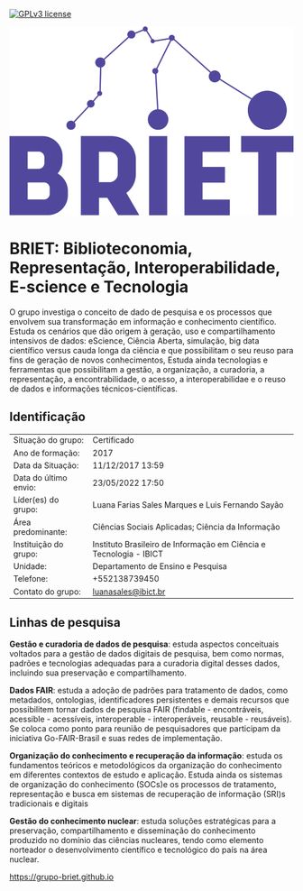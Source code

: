 [![GPLv3 license](https://img.shields.io/badge/License-GPLv3-blue.svg)](http://perso.crans.org/besson/LICENSE.html)

![BRIET](/docs/briet.png)

# BRIET: Biblioteconomia, Representação, Interoperabilidade, E-science e Tecnologia

O grupo investiga o conceito de dado de pesquisa e os processos que envolvem sua transformação em informação e conhecimento científico. Estuda os cenários que dão origem à geração, uso e compartilhamento intensivos de dados: eScience, Ciência Aberta, simulação, big data científico versus cauda longa da ciência e que possibilitam o seu reuso para fins de geração de novos conhecimentos, Estuda ainda tecnologias e ferramentas que possibilitam a gestão, a organização, a curadoria, a representação, a encontrabilidade, o acesso, a interoperabilidae e o reuso de dados e informações técnicos-científicas.

## Identificação

| | |
| --- | --- |
| Situação do grupo:	| Certificado |
| Ano de formação:	| 2017 |
| Data da Situação:	| 11/12/2017 13:59 |
| Data do último envio:	| 23/05/2022 17:50 |
| Líder(es) do grupo:	| Luana Farias Sales Marques e Luis Fernando Sayão |
| Área predominante:	| Ciências Sociais Aplicadas; Ciência da Informação |
| Instituição do grupo:	| Instituto Brasileiro de Informação em Ciência e Tecnologia - IBICT |
| Unidade:	| Departamento de Ensino e Pesquisa |
| Telefone:	| +552138739450 |
| Contato do grupo:	| [luanasales@ibict.br](mailto:luanasales@ibict.br) |

## Linhas de pesquisa

**Gestão e curadoria de dados de pesquisa**: estuda aspectos conceituais voltados para a gestão de dados digitais de pesquisa, bem como normas, padrões e tecnologias adequadas para a curadoria digital desses dados, incluindo sua preservação e compartilhamento.

**Dados FAIR**: estuda a adoção de padrões para tratamento de dados, como metadados, ontologias, identificadores persistentes e demais recursos que possibilitem tornar dados de pesquisa FAIR (findable - encontráveis, acessible - acessíveis, interoperable - interoperáveis, reusable - reusáveis). Se coloca como ponto para reunião de pesquisadores que participam da iniciativa Go-FAIR-Brasil e suas redes de implementação.

**Organização do conhecimento e recuperação da informação**: estuda os fundamentos teóricos e metodológicos da organização do conhecimento em diferentes contextos de estudo e aplicação. Estuda ainda os sistemas de organização do conhecimento (SOCs)e os processos de tratamento, representação e busca em sistemas de recuperação de informação (SRI)s tradicionais e digitais

**Gestão do conhecimento nuclear**: estuda soluções estratégicas para a preservação, compartilhamento e disseminação do conhecimento produzido no domínio das ciências nucleares, tendo como elemento norteador o desenvolvimento científico e tecnológico do país na área nuclear.

https://grupo-briet.github.io
